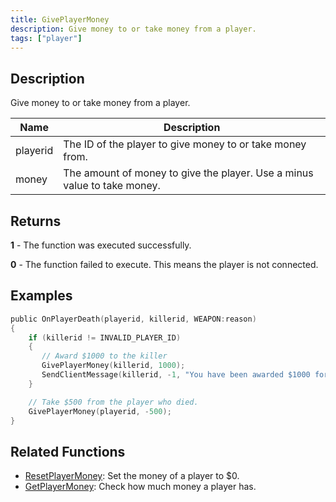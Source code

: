 ```yaml
---
title: GivePlayerMoney
description: Give money to or take money from a player.
tags: ["player"]
---
```


## Description

Give money to or take money from a player.

| Name     | Description                                                              |
| -------- | ------------------------------------------------------------------------ |
| playerid | The ID of the player to give money to or take money from.                |
| money    | The amount of money to give the player. Use a minus value to take money. |

## Returns

**1** - The function was executed successfully.

**0** - The function failed to execute. This means the player is not connected.

## Examples

```c
public OnPlayerDeath(playerid, killerid, WEAPON:reason)
{
    if (killerid != INVALID_PLAYER_ID)
    {
       // Award $1000 to the killer
       GivePlayerMoney(killerid, 1000);
       SendClientMessage(killerid, -1, "You have been awarded $1000 for the kill.");
    }

    // Take $500 from the player who died.
    GivePlayerMoney(playerid, -500);
}
```

## Related Functions

- [ResetPlayerMoney](ResetPlayerMoney): Set the money of a player to \$0.
- [GetPlayerMoney](GetPlayerMoney): Check how much money a player has.

